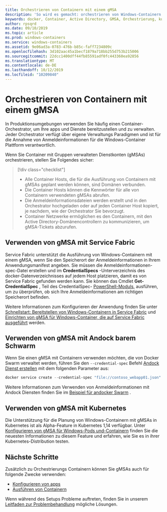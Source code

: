 ```yaml
---
title: Orchestrieren von Containern mit einem gMSA
description: 'So wird es gemacht: orchestrieren von Windows-Containern mit einem Group Managed Service-Konto (gMSA)'
keywords: docker, Container, Active Directory, GMSA, Orchestrierung, kubernetes, Gruppen verwaltetes Dienstkonto, Gruppen verwaltete Dienstkonten
author: rpsqrd
ms.date: 09/10/2019
ms.topic: article
ms.prod: windows-containers
ms.service: windows-containers
ms.assetid: 9e06ad3a-0783-476b-b85c-faff7234809c
ms.openlocfilehash: 3d102aac45a1becf1879a718bb255d753b215006
ms.sourcegitcommit: 22dcc1400dff44fb85591adf0fc443360ea92856
ms.translationtype: MT
ms.contentlocale: de-DE
ms.lasthandoff: 10/12/2019
ms.locfileid: "10209840"
---
```

# <a name="orchestrate-containers-with-a-gmsa"></a>Orchestrieren von Containern mit einem gMSA

In Produktionsumgebungen verwenden Sie häufig einen Container-Orchestrator, um Ihre apps und Dienste bereitzustellen und zu verwalten. Jeder Orchestrator verfügt über eigene Verwaltungs Paradigmen und ist für die Annahme von Anmeldeinformationen für die Windows-Container Plattform verantwortlich.

Wenn Sie Container mit Gruppen verwalteten Dienstkonten (gMSAs) orchestrieren, stellen Sie Folgendes sicher:

> [!div class="checklist"]
> * Alle Container Hosts, die für die Ausführung von Containern mit gMSAs geplant werden können, sind Domänen verbunden.
> * Die Container Hosts können die Kennwörter für alle von Containern verwendeten gMSAs abrufen.
> * Die Anmeldeinformationsdateien werden erstellt und in den Orchestrator hochgeladen oder auf jeden Container Host kopiert, je nachdem, wie der Orchestrator Sie bevorzugt.
> * Container Netzwerke ermöglichen es den Containern, mit den Active Directory-Domänencontrollern zu kommunizieren, um gMSA-Tickets abzurufen.

## <a name="how-to-use-gmsa-with-service-fabric"></a>Verwenden von gMSA mit Service Fabric

Service Fabric unterstützt die Ausführung von Windows-Containern mit einem gMSA, wenn Sie den Speicherort der Anmeldeinformationen in Ihrem Anwendungsmanifest angeben. Sie müssen die Anmeldeinformationen-spec-Datei erstellen und im **CredentialSpecs** -Unterverzeichnis des docker-Datenverzeichnisses auf jedem Host platzieren, damit es von Service Fabric gefunden werden kann. Sie können das Cmdlet **Get-CredentialSpec** , Teil des CredentialSpec- [PowerShell-Moduls](https://aka.ms/credspec), ausführen, um zu überprüfen, ob sich Ihre Anmeldeinformationen am richtigen Speicherort befinden.

Weitere Informationen zum Konfigurieren der Anwendung finden Sie unter [Schnellstart: Bereitstellen von Windows-Containern in Service Fabric](https://docs.microsoft.com/azure/service-fabric/service-fabric-quickstart-containers) und [Einrichten von gMSA für Windows-Container, die auf Service Fabric ausgeführt](https://docs.microsoft.com/azure/service-fabric/service-fabric-setup-gmsa-for-windows-containers) werden.

## <a name="how-to-use-gmsa-with-docker-swarm"></a>Verwenden von gMSA mit Andock barem Schwarm

Wenn Sie einen gMSA mit Containern verwenden möchten, die von Docker Swarm verwaltet werden, führen Sie den `--credential-spec` Befehl [Andock Dienst erstellen](https://docs.docker.com/engine/reference/commandline/service_create/) mit dem folgenden Parameter aus:

```powershell
docker service create --credential-spec "file://contoso_webapp01.json" --hostname "WebApp01" <image name>
```

Weitere Informationen zum Verwenden von Anmeldeinformationen mit Andock Diensten finden Sie im [Beispiel für andocker Swarm](https://docs.docker.com/engine/reference/commandline/service_create/#provide-credential-specs-for-managed-service-accounts-windows-only) .

## <a name="how-to-use-gmsa-with-kubernetes"></a>Verwenden von gMSA mit Kubernetes

Die Unterstützung für die Planung von Windows-Containern mit gMSAs in Kubernetes ist als Alpha-Feature in Kubernetes 1,14 verfügbar. Unter [Konfigurieren von gMSA für Windows-Pods und-Containern](https://kubernetes.io/docs/tasks/configure-pod-container/configure-gmsa) finden Sie die neuesten Informationen zu diesem Feature und erfahren, wie Sie es in ihrer Kubernetes-Distribution testen.

## <a name="next-steps"></a>Nächste Schritte

Zusätzlich zu Orchestrierungs Containern können Sie gMSAs auch für folgende Zwecke verwenden:

- [Konfigurieren von apps](gmsa-configure-app.md)
- [Ausführen von Containern](gmsa-run-container.md)

Wenn während des Setups Probleme auftreten, finden Sie in unserem [Leitfaden zur Problembehandlung](gmsa-troubleshooting.md) mögliche Lösungen.
